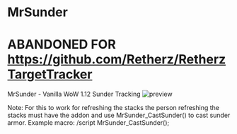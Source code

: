 # MrSunder
# ABANDONED FOR https://github.com/Retherz/RetherzTargetTracker


MrSunder - Vanilla WoW 1.12 Sunder Tracking
![preview](https://i.imgur.com/vVf6H6D.png)


Note: For this to work for refreshing the stacks the person refreshing the stacks must have the addon and use MrSunder_CastSunder() to cast sunder armor. Example macro: /script MrSunder_CastSunder();

